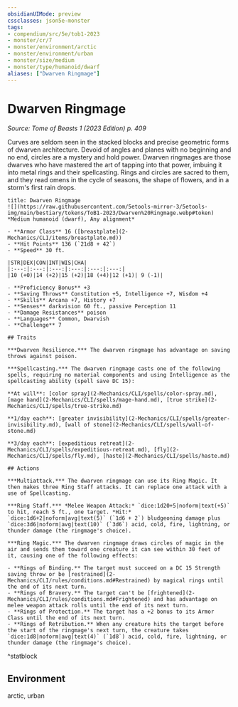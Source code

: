 ```yaml
---
obsidianUIMode: preview
cssclasses: json5e-monster
tags:
- compendium/src/5e/tob1-2023
- monster/cr/7
- monster/environment/arctic
- monster/environment/urban
- monster/size/medium
- monster/type/humanoid/dwarf
aliases: ["Dwarven Ringmage"]
---
```

# Dwarven Ringmage
*Source: Tome of Beasts 1 (2023 Edition) p. 409*  

Curves are seldom seen in the stacked blocks and precise geometric forms of dwarven architecture. Devoid of angles and planes with no beginning and no end, circles are a mystery and hold power. Dwarven ringmages are those dwarves who have mastered the art of tapping into that power, imbuing it into metal rings and their spellcasting. Rings and circles are sacred to them, and they read omens in the cycle of seasons, the shape of flowers, and in a storm's first rain drops.

```ad-statblock
title: Dwarven Ringmage
![](https://raw.githubusercontent.com/5etools-mirror-3/5etools-img/main/bestiary/tokens/ToB1-2023/Dwarven%20Ringmage.webp#token)
*Medium humanoid (dwarf), Any alignment*

- **Armor Class** 16 ([breastplate](2-Mechanics/CLI/items/breastplate.md))
- **Hit Points** 136 (`21d8 + 42`)
- **Speed** 30 ft.

|STR|DEX|CON|INT|WIS|CHA|
|:---:|:---:|:---:|:---:|:---:|:---:|
|10 (+0)|14 (+2)|15 (+2)|18 (+4)|12 (+1)| 9 (-1)|

- **Proficiency Bonus** +3
- **Saving Throws** Constitution +5, Intelligence +7, Wisdom +4
- **Skills** Arcana +7, History +7
- **Senses** darkvision 60 ft., passive Perception 11
- **Damage Resistances** poison
- **Languages** Common, Dwarvish
- **Challenge** 7

## Traits

***Dwarven Resilience.*** The dwarven ringmage has advantage on saving throws against poison.

***Spellcasting.*** The dwarven ringmage casts one of the following spells, requiring no material components and using Intelligence as the spellcasting ability (spell save DC 15):

**At will**: [color spray](2-Mechanics/CLI/spells/color-spray.md), [mage hand](2-Mechanics/CLI/spells/mage-hand.md), [true strike](2-Mechanics/CLI/spells/true-strike.md)

**1/day each**: [greater invisibility](2-Mechanics/CLI/spells/greater-invisibility.md), [wall of stone](2-Mechanics/CLI/spells/wall-of-stone.md)

**3/day each**: [expeditious retreat](2-Mechanics/CLI/spells/expeditious-retreat.md), [fly](2-Mechanics/CLI/spells/fly.md), [haste](2-Mechanics/CLI/spells/haste.md)

## Actions

***Multiattack.*** The dwarven ringmage can use its Ring Magic. It then makes three Ring Staff attacks. It can replace one attack with a use of Spellcasting.

***Ring Staff.*** *Melee Weapon Attack:* `dice:1d20+5|noform|text(+5)` to hit, reach 5 ft., one target. *Hit:* `dice:1d6+2|noform|avg|text(5)` (`1d6 + 2`) bludgeoning damage plus `dice:3d6|noform|avg|text(10)` (`3d6`) acid, cold, fire, lightning, or thunder damage (the ringmage's choice).

***Ring Magic.*** The dwarven ringmage draws circles of magic in the air and sends them toward one creature it can see within 30 feet of it, causing one of the following effects:

- **Rings of Binding.** The target must succeed on a DC 15 Strength saving throw or be [restrained](2-Mechanics/CLI/rules/conditions.md#Restrained) by magical rings until the end of its next turn.  
- **Rings of Bravery.** The target can't be [frightened](2-Mechanics/CLI/rules/conditions.md#Frightened) and has advantage on melee weapon attack rolls until the end of its next turn.  
- **Rings of Protection.** The target has a +2 bonus to its Armor Class until the end of its next turn.  
- **Rings of Retribution.** When any creature hits the target before the start of the ringmage's next turn, the creature takes `dice:1d8|noform|avg|text(4)` (`1d8`) acid, cold, fire, lightning, or thunder damage (the ringmage's choice).  
```
^statblock

## Environment

arctic, urban